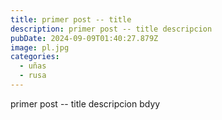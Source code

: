 ```yaml
---
title: primer post -- title
description: primer post -- title descripcion
pubDate: 2024-09-09T01:40:27.879Z
image: pl.jpg
categories:
  - uñas
  - rusa
---
```

primer post -- title descripcion bdyy